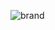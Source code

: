 ![brand](https://github.com/fxcjahid/simple-invoice/assets/33903532/e23700c9-eda7-433a-82a9-b1b809e9ac18)
